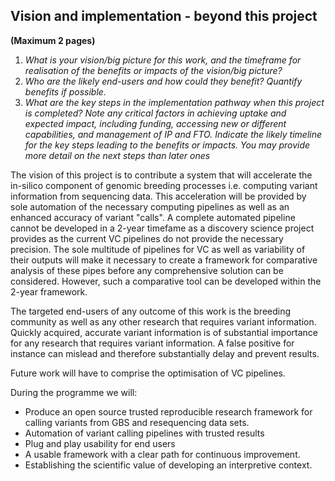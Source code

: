 ## Vision and implementation - beyond this project 
**(Maximum 2 pages)**
1. _What is your vision/big picture for this work, and the timeframe for realisation of the benefits or impacts of the vision/big picture?_
2. _Who are the likely end-users and how could they benefit? Quantify benefits if possible._
3. _What are the key steps in the implementation pathway when this project is completed?  Note any critical factors in achieving uptake and expected impact, including funding, accessing new or different capabilities, and management of IP and FTO. Indicate the likely timeline for the key steps leading to the benefits or impacts.  You may provide more detail on the next steps than later ones_

The vision of this project is to contribute a system that will accelerate the in-silico component of genomic breeding processes i.e. computing variant information from sequencing data. This acceleration will be provided by sole automation of the necessary computing pipelines as well as an enhanced accuracy of variant "calls". A complete automated pipeline cannot be developed in a 2-year timefame as a discovery science project provides as the current VC pipelines do not provide the necessary precision. The sole multitude of pipelines for VC as well as variability of their outputs will make it necessary to create a framework for
comparative analysis of these pipes before any comprehensive solution can be considered. However, such a comparative tool can
be developed within the 2-year framework.

The targeted end-users of any outcome of this work is the breeding community as well as any other research that requires variant information. Quickly acquired, accurate variant information is of substantial importance for any research that requires variant information. A false positive for instance can mislead and therefore substantially delay and prevent results.

Future work will have to comprise the optimisation of VC pipelines. 

During the programme we will:

- Produce an open source trusted reproducible research framework for calling variants from GBS and resequencing data sets.
- Automation of variant calling pipelines with trusted results
- Plug and play usability for end users
- A usable framework with a clear path for continuous improvement.
- Establishing the scientific value of developing an interpretive context.
